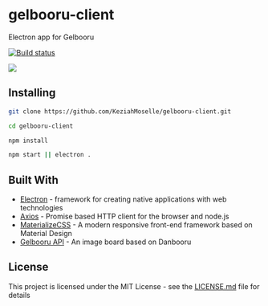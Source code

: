 # gelbooru-client

Electron app for Gelbooru

[![Build status](https://ci.appveyor.com/api/projects/status/gfl7he065q83b7eo?svg=true)](https://ci.appveyor.com/project/KeziahMoselle/gelbooru-client)

<img src="/assets/preview.gif">

## Installing

```sh
git clone https://github.com/KeziahMoselle/gelbooru-client.git
```

```sh
cd gelbooru-client
```

```sh
npm install
```

```sh
npm start || electron .
```

## Built With

* [Electron](https://electronjs.org/) - framework for creating native applications with web technologies
* [Axios](https://github.com/axios/axios) - Promise based HTTP client for the browser and node.js
* [MaterializeCSS](http://next.materializecss.com/) - A modern responsive front-end framework based on Material Design
* [Gelbooru API](https://gelbooru.com/index.php?page=help&topic=dapi) - An image board based on Danbooru


## License

This project is licensed under the MIT License - see the [LICENSE.md](LICENSE.md) file for details
